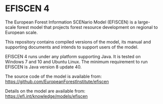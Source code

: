 # EFISCEN 4
The European Forest Information SCENario Model (EFISCEN) is a large-scale forest model that projects forest resource development on regional to European scale.

This repository contains compiled versions of the model, its manual and supporting documents and intends to support users of the model.

EFISCEN 4 runs under any platform supporting Java. It is tested on Windows 7 and 10 and Ubuntu Linux. The minimum requirement to run EFISCEN is Java version 8 update 40.

The source code of the model is available from: https://github.com/EuropeanForestInstitute/efiscen

Details on the model are available from: https://efi.int/knowledge/models/efiscen
